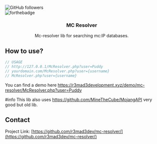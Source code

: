 ![GitHub followers](https://img.shields.io/github/followers/r3mad3dev?style=social)
<br />
![forthebadge](https://forthebadge.com/images/badges/built-by-developers.svg)
  <h3 align="center">MC Resolver</h3>

  <p align="center">
    Mc-resolver lib for searching mc:IP databases.
    <br />
</p>

## How to use?
```php
// USAGE
// http://127.0.0.1/McResolver.php?user=Puddy
// yourdomain.com/McResolver.php?user={username}
// McResolver.php?user={username}
```
You can find a demo here
https://r3mad3development.xyz/demo/mc-resolver/McResolver.php?user=Puddy

#info
This lib also uses
https://github.com/MineTheCube/MojangAPI
very good but old lib.

## Contact
 

Project Link: [https://github.com/r3mad3dev/mc-resolver/](https://github.com/r3mad3dev/mc-resolver/)
